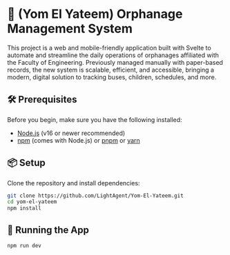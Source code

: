 # 🏫 (Yom El Yateem) Orphanage Management System
This project is a web and mobile-friendly application built with Svelte to automate and streamline the daily operations of orphanages affiliated with the Faculty of Engineering. Previously managed manually with paper-based records, the new system is scalable, efficient, and accessible, bringing a modern, digital solution to tracking buses, children, schedules, and more.
## 🛠️ Prerequisites

Before you begin, make sure you have the following installed:

- [Node.js](https://nodejs.org/en/) (v16 or newer recommended)
- [npm](https://www.npmjs.com/) (comes with Node.js) or [pnpm](https://pnpm.io/) or [yarn](https://yarnpkg.com/)

## 📦 Setup

Clone the repository and install dependencies:

```bash
git clone https://github.com/LightAgent/Yom-El-Yateem.git
cd yom-el-yateem
npm install
```
## 🚀 Running the App
```bash
npm run dev
```
